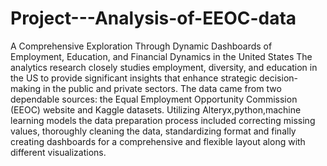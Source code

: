 # Project---Analysis-of-EEOC-data
A Comprehensive Exploration Through Dynamic Dashboards of Employment, Education, and Financial Dynamics in the United States
The analytics research closely studies employment, diversity, and education in the US to provide significant insights that enhance strategic decision-making in the public and private sectors. The data came from two dependable sources: the Equal Employment Opportunity Commission (EEOC) website and Kaggle datasets. Utilizing Alteryx,python,machine learning models the data preparation process included correcting missing values, thoroughly cleaning the data, standardizing format and finally creating dashboards for a comprehensive and flexible layout along with different visualizations.
